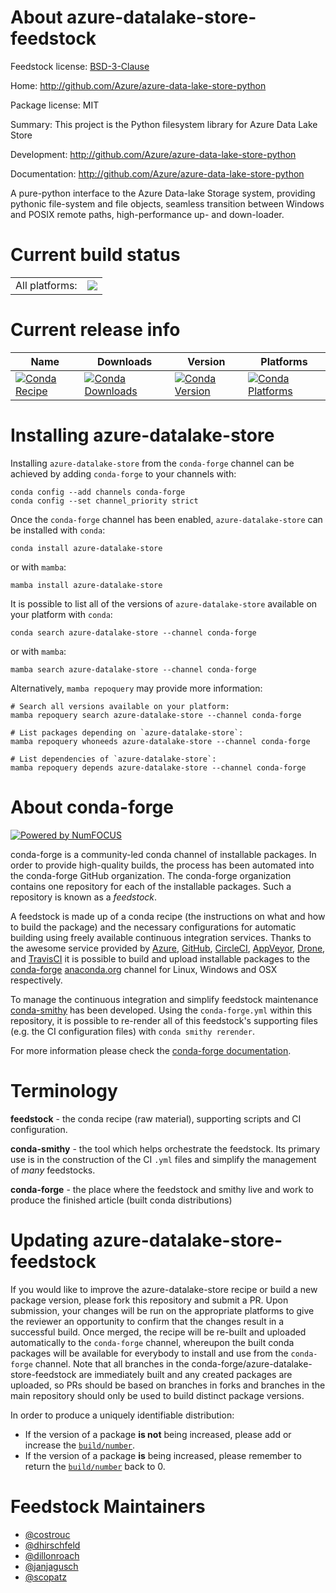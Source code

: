 About azure-datalake-store-feedstock
====================================

Feedstock license: [BSD-3-Clause](https://github.com/conda-forge/azure-datalake-store-feedstock/blob/main/LICENSE.txt)

Home: http://github.com/Azure/azure-data-lake-store-python

Package license: MIT

Summary: This project is the Python filesystem library for Azure Data Lake Store

Development: http://github.com/Azure/azure-data-lake-store-python

Documentation: http://github.com/Azure/azure-data-lake-store-python

A pure-python interface to the Azure Data-lake Storage system,
providing pythonic file-system and file objects, seamless transition
between Windows and POSIX remote paths, high-performance up- and down-loader.

Current build status
====================


<table><tr><td>All platforms:</td>
    <td>
      <a href="https://dev.azure.com/conda-forge/feedstock-builds/_build/latest?definitionId=7807&branchName=main">
        <img src="https://dev.azure.com/conda-forge/feedstock-builds/_apis/build/status/azure-datalake-store-feedstock?branchName=main">
      </a>
    </td>
  </tr>
</table>

Current release info
====================

| Name | Downloads | Version | Platforms |
| --- | --- | --- | --- |
| [![Conda Recipe](https://img.shields.io/badge/recipe-azure--datalake--store-green.svg)](https://anaconda.org/conda-forge/azure-datalake-store) | [![Conda Downloads](https://img.shields.io/conda/dn/conda-forge/azure-datalake-store.svg)](https://anaconda.org/conda-forge/azure-datalake-store) | [![Conda Version](https://img.shields.io/conda/vn/conda-forge/azure-datalake-store.svg)](https://anaconda.org/conda-forge/azure-datalake-store) | [![Conda Platforms](https://img.shields.io/conda/pn/conda-forge/azure-datalake-store.svg)](https://anaconda.org/conda-forge/azure-datalake-store) |

Installing azure-datalake-store
===============================

Installing `azure-datalake-store` from the `conda-forge` channel can be achieved by adding `conda-forge` to your channels with:

```
conda config --add channels conda-forge
conda config --set channel_priority strict
```

Once the `conda-forge` channel has been enabled, `azure-datalake-store` can be installed with `conda`:

```
conda install azure-datalake-store
```

or with `mamba`:

```
mamba install azure-datalake-store
```

It is possible to list all of the versions of `azure-datalake-store` available on your platform with `conda`:

```
conda search azure-datalake-store --channel conda-forge
```

or with `mamba`:

```
mamba search azure-datalake-store --channel conda-forge
```

Alternatively, `mamba repoquery` may provide more information:

```
# Search all versions available on your platform:
mamba repoquery search azure-datalake-store --channel conda-forge

# List packages depending on `azure-datalake-store`:
mamba repoquery whoneeds azure-datalake-store --channel conda-forge

# List dependencies of `azure-datalake-store`:
mamba repoquery depends azure-datalake-store --channel conda-forge
```


About conda-forge
=================

[![Powered by
NumFOCUS](https://img.shields.io/badge/powered%20by-NumFOCUS-orange.svg?style=flat&colorA=E1523D&colorB=007D8A)](https://numfocus.org)

conda-forge is a community-led conda channel of installable packages.
In order to provide high-quality builds, the process has been automated into the
conda-forge GitHub organization. The conda-forge organization contains one repository
for each of the installable packages. Such a repository is known as a *feedstock*.

A feedstock is made up of a conda recipe (the instructions on what and how to build
the package) and the necessary configurations for automatic building using freely
available continuous integration services. Thanks to the awesome service provided by
[Azure](https://azure.microsoft.com/en-us/services/devops/), [GitHub](https://github.com/),
[CircleCI](https://circleci.com/), [AppVeyor](https://www.appveyor.com/),
[Drone](https://cloud.drone.io/welcome), and [TravisCI](https://travis-ci.com/)
it is possible to build and upload installable packages to the
[conda-forge](https://anaconda.org/conda-forge) [anaconda.org](https://anaconda.org/)
channel for Linux, Windows and OSX respectively.

To manage the continuous integration and simplify feedstock maintenance
[conda-smithy](https://github.com/conda-forge/conda-smithy) has been developed.
Using the ``conda-forge.yml`` within this repository, it is possible to re-render all of
this feedstock's supporting files (e.g. the CI configuration files) with ``conda smithy rerender``.

For more information please check the [conda-forge documentation](https://conda-forge.org/docs/).

Terminology
===========

**feedstock** - the conda recipe (raw material), supporting scripts and CI configuration.

**conda-smithy** - the tool which helps orchestrate the feedstock.
                   Its primary use is in the construction of the CI ``.yml`` files
                   and simplify the management of *many* feedstocks.

**conda-forge** - the place where the feedstock and smithy live and work to
                  produce the finished article (built conda distributions)


Updating azure-datalake-store-feedstock
=======================================

If you would like to improve the azure-datalake-store recipe or build a new
package version, please fork this repository and submit a PR. Upon submission,
your changes will be run on the appropriate platforms to give the reviewer an
opportunity to confirm that the changes result in a successful build. Once
merged, the recipe will be re-built and uploaded automatically to the
`conda-forge` channel, whereupon the built conda packages will be available for
everybody to install and use from the `conda-forge` channel.
Note that all branches in the conda-forge/azure-datalake-store-feedstock are
immediately built and any created packages are uploaded, so PRs should be based
on branches in forks and branches in the main repository should only be used to
build distinct package versions.

In order to produce a uniquely identifiable distribution:
 * If the version of a package **is not** being increased, please add or increase
   the [``build/number``](https://docs.conda.io/projects/conda-build/en/latest/resources/define-metadata.html#build-number-and-string).
 * If the version of a package **is** being increased, please remember to return
   the [``build/number``](https://docs.conda.io/projects/conda-build/en/latest/resources/define-metadata.html#build-number-and-string)
   back to 0.

Feedstock Maintainers
=====================

* [@costrouc](https://github.com/costrouc/)
* [@dhirschfeld](https://github.com/dhirschfeld/)
* [@dillonroach](https://github.com/dillonroach/)
* [@janjagusch](https://github.com/janjagusch/)
* [@scopatz](https://github.com/scopatz/)

